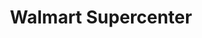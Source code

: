 ---
title: "Walmart Supercenter"
url: /houston/walmart-supercenter-north-freeway/
shop: Supermarkt
---